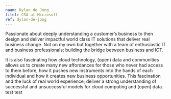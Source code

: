 ```yaml
---
naam: Dylan de Jong
titel: CSA at Microsoft
ref: dylan-de-jong
---
```

Passionate about deeply understanding a customer’s business to then design and deliver impactful world class IT solutions that deliver real business change. Not on my own but together with a team of enthusiastic IT and business professionals; building the bridge between business and ICT. 

It is also fascinating how cloud technology, (open) data and communities allows us to create many new affordances for those who never had access to them before, how it pushes new instruments into the hands of each individual and how it creates new business opportunities. This fascination and the luck of real world experience, deliver a strong understanding of successful and unsuccessful models for cloud computing and (open) data. test test